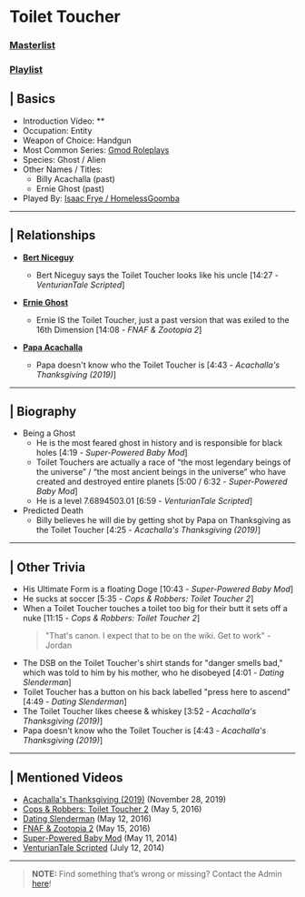# Toilet Toucher
### [Masterlist]()
### [Playlist](https://www.youtube.com/playlist?list=PLwljWXtmIKiSW_5sTpMqUn6Mee_tunxdy)

## | Basics
- Introduction Video: **
- Occupation: Entity
- Weapon of Choice: Handgun
- Most Common Series: [Gmod Roleplays](6.Series/Gmod/Roleplays.md)
- Species: Ghost / Alien
- Other Names / Titles:
  - Billy Acachalla \(past)
  - Ernie Ghost \(past)
- Played By: [Isaac Frye / HomelessGoomba](3.Siblings/3.4.Isaac-Frye-HomelessGoomba.md)

----

## | Relationships
- [**Bert Niceguy**](5.Characters/One-Use_Uncommon.md)
  - Bert Niceguy says the Toilet Toucher looks like his uncle \[14:27 - *VenturianTale Scripted*]

- [**Ernie Ghost**](5.Characters/One-Use_Uncommon.md)
  - Ernie IS the Toilet Toucher, just a past version that was exiled to the 16th Dimension \[14:08 - *FNAF & Zootopia 2*]

- [**Papa Acachalla**](5.Characters/One-Use_Uncommon.md)
  - Papa doesn't know who the Toilet Toucher is \[4:43 - *Acachalla's Thanksgiving (2019)*]

----

## | Biography
- Being a Ghost
  - He is the most feared ghost in history and is responsible for black holes \[4:19 - *Super-Powered Baby Mod*]
  - Toilet Touchers are actually a race of “the most legendary beings of the universe” / “the most ancient beings in the universe” who have created and destroyed entire planets \[5:00 / 6:32 - *Super-Powered Baby Mod*]
  - He is a level 7.6894503.01 \[6:59 - *VenturianTale Scripted*]
- Predicted Death
  - Billy believes he will die by getting shot by Papa on Thanksgiving as the Toilet Toucher [4:25 - *Acachalla's Thanksgiving (2019)*]

----

## | Other Trivia
- His Ultimate Form is a floating Doge \[10:43 - *Super-Powered Baby Mod*]
- He sucks at soccer \[5:35 - *Cops & Robbers: Toilet Toucher 2*]
- When a Toilet Toucher touches a toilet too big for their butt it sets off a nuke \[11:15 - *Cops & Robbers: Toilet Toucher 2*]
  > "That's canon. I expect that to be on the wiki. Get to work" -Jordan
- The DSB on the Toilet Toucher's shirt stands for "danger smells bad," which was told to him by his mother, who he disobeyed \[4:01 - *Dating Slenderman*]
- Toilet Toucher has a button on his back labelled "press here to ascend" \[4:49 - *Dating Slenderman*]
- The Toilet Toucher likes cheese & whiskey [3:52 - *Acachalla's Thanksgiving (2019)*]
- Papa doesn't know who the Toilet Toucher is [4:43 - *Acachalla's Thanksgiving (2019)*]

----

## | Mentioned Videos
- [Acachalla's Thanksgiving \(2019)](https://youtu.be/dC5GT2mZNEk) \(November 28, 2019)
- [Cops & Robbers: Toilet Toucher 2](https://youtu.be/UqhzSvza9dc) \(May 5, 2016)
- [Dating Slenderman](https://youtu.be/iKCA4r6euXM) \(May 12, 2016)
- [FNAF & Zootopia 2](https://youtu.be/QIj9VgYm2Og) \(May 15, 2016)
- [Super-Powered Baby Mod](https://youtu.be/jWXZO7cAe3o) \(May 11, 2014)
- [VenturianTale Scripted](https://youtu.be/iD4Mw3rx4wc) \(July 12, 2014)

----

> **NOTE:** Find something that’s wrong or missing? Contact the Admin [here](../chapter_2.md)!